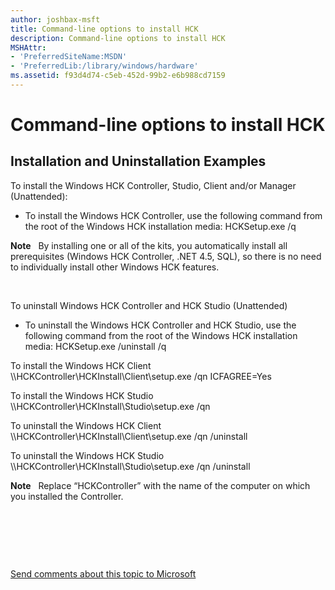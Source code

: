```yaml
---
author: joshbax-msft
title: Command-line options to install HCK
description: Command-line options to install HCK
MSHAttr:
- 'PreferredSiteName:MSDN'
- 'PreferredLib:/library/windows/hardware'
ms.assetid: f93d4d74-c5eb-452d-99b2-e6b988cd7159
---
```


# Command-line options to install HCK


## Installation and Uninstallation Examples


To install the Windows HCK Controller, Studio, Client and/or Manager (Unattended):

-   To install the Windows HCK Controller, use the following command from the root of the Windows HCK installation media: HCKSetup.exe /q

**Note**  
By installing one or all of the kits, you automatically install all prerequisites (Windows HCK Controller, .NET 4.5, SQL), so there is no need to individually install other Windows HCK features.

 

To uninstall Windows HCK Controller and HCK Studio (Unattended)

-   To uninstall the Windows HCK Controller and HCK Studio, use the following command from the root of the Windows HCK installation media: HCKSetup.exe /uninstall /q

To install the Windows HCK Client \\\\HCKController\\HCKInstall\\Client\\setup.exe /qn ICFAGREE=Yes

To install the Windows HCK Studio \\\\HCKController\\HCKInstall\\Studio\\setup.exe /qn

To uninstall the Windows HCK Client \\\\HCKController\\HCKInstall\\Client\\setup.exe /qn /uninstall

To uninstall the Windows HCK Studio \\\\HCKController\\HCKInstall\\Studio\\setup.exe /qn /uninstall

**Note**  
Replace “HCKController” with the name of the computer on which you installed the Controller.

 

 

 

[Send comments about this topic to Microsoft](mailto:wsddocfb@microsoft.com?subject=Documentation%20feedback%20%5Bp_hck\p_hck%5D:%20Command-line%20options%20to%20install%20HCK%20%20RELEASE:%20%284/27/2016%29&body=%0A%0APRIVACY%20STATEMENT%0A%0AWe%20use%20your%20feedback%20to%20improve%20the%20documentation.%20We%20don't%20use%20your%20email%20address%20for%20any%20other%20purpose,%20and%20we'll%20remove%20your%20email%20address%20from%20our%20system%20after%20the%20issue%20that%20you're%20reporting%20is%20fixed.%20While%20we're%20working%20to%20fix%20this%20issue,%20we%20might%20send%20you%20an%20email%20message%20to%20ask%20for%20more%20info.%20Later,%20we%20might%20also%20send%20you%20an%20email%20message%20to%20let%20you%20know%20that%20we've%20addressed%20your%20feedback.%0A%0AFor%20more%20info%20about%20Microsoft's%20privacy%20policy,%20see%20http://privacy.microsoft.com/default.aspx. "Send comments about this topic to Microsoft")




